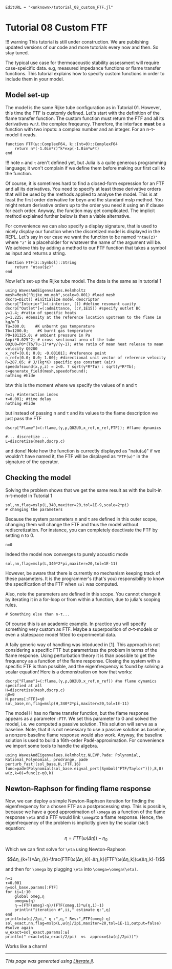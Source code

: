 ```@meta
EditURL = "<unknown>/tutorial_08_custom_FTF.jl"
```

# Tutorial 08 Custom FTF

!!! warning
    This tutorial is still under construction. We are publishing updated versions
    of our code and more tutorials every now and then. So stay tuned.

The typical use case for thermoacoustic stability assessment will require
case-speicific data. e.g, measured impedance functions or flame transfer
functions. This tutorial explains how to specify custom functions in order to
include them in your model.

## Model set-up

The model is the same Rijke tube configuration as in Tutorial 01. However,
this time the FTF is customly defined. Let's start with the definition of the
flame transfer function. The custom function must return the FTF and all its
derivatives w.r.t. the complex freqeuncy. Therefore, the interface **must** be
a function with two inputs: a complex number and an integer. For an n-τ-model
it reads.

```@example tutorial_08_custom_FTF
function FTF(ω::ComplexF64, k::Int=0)::ComplexF64
    return n*(-1.0im*τ)^k*exp(-1.0im*ω*τ)
end
```

!!! note
    `n` and `τ` aren't defined yet, but Julia is a quite generous
    programming language; it won't complain if we define them before making our
    first call to the function.

Of course, it is sometimes hard to find a closed-form expression for an FTF
and all its derivatives. You need to specify at least these derivative orders
that will be used by the methods applied to analyse the model. This is at
least the first order derivative for beyn and the standard mslp method.
You might return derivative orders up to the order you need it using an if
clause for each order. Anyway, the function may get complicated. The implicit
method explained further below is then a viable alternative.

For convenience we can also specify a display signature, that is used to nicely
display our function when the discretized model is displayed in the REPL. Let's
say in our case we want the function to be named `"ntau(z)"` where `"z"` is a
placeholder for whatever the name of the argument will be. We achieve this by
adding a method to our FTF function that takes a symbol as input and returns a
string.

```@example tutorial_08_custom_FTF
function FTF(z::Symbol)::String
    return "ntau($z)"
end
```

Now let's set-up the Rijke tube model. The data is the same as in tutorial 1

```@example tutorial_08_custom_FTF
using WavesAndEigenvalues.Helmholtz
mesh=Mesh("Rijke_mm.msh",scale=0.001) #load mesh
dscrp=Dict() #initialize model descriptor
dscrp["Interior"]=(:interior, ()) #define resonant cavity
dscrp["Outlet"]=(:admittance, (:Y,1E15)) #specify outlet BC
γ=1.4; #ratio of specific heats
ρ=1.225; #density at the reference location upstream to the flame in kg/m^3
Tu=300.0;    #K unburnt gas temperature
Tb=1200.0;    #K burnt gas temperature
P0=101325.0; # ambient pressure in Pa
A=pi*0.025^2; # cross sectional area of the tube
Q02U0=P0*(Tb/Tu-1)*A*γ/(γ-1); #the ratio of mean heat release to mean velocity Q02U0
x_ref=[0.0; 0.0; -0.00101]; #reference point
n_ref=[0.0; 0.0; 1.00]; #directional unit vector of reference velocity
R=287.05; # J/(kg*K) specific gas constant (air)
speedofsound(x,y,z) = z<0. ? sqrt(γ*R*Tu) : sqrt(γ*R*Tb);
c=generate_field(mesh,speedofsound);
nothing #hide
```

btw this is the moment where we specify the values of n and τ

```@example tutorial_08_custom_FTF
n=1; #interaction index
τ=0.001; #time delay
nothing #hide
```

but instead of passing n and τ and its values to the flame description we
just pass the FTF

```@example tutorial_08_custom_FTF
dscrp["Flame"]=(:flame,(γ,ρ,Q02U0,x_ref,n_ref,FTF)); #flame dynamics

#... discretize ...
L=discretize(mesh,dscrp,c)
```

and done! Note how the function is currectly displayed as "natu(ω)"  if we
wouldn't have named it, the FTF will be displayed as `"FTF(ω)"`
in the signature of the operator.

## Checking the model

Solving the problem shows that we get the same result as with the built-in
n-τ-model in Tutorial 1

```@example tutorial_08_custom_FTF
sol,nn,flag=mslp(L,340,maxiter=20,tol=1E-9,scale=2*pi)
# changing the parameters
```

Because the system parameters n and τ are defined in this outer scope,
changing them will change the FTF and thus the model without rediscretization.
For instance, you can completely deactivate the FTF by setting n to 0.

```@example tutorial_08_custom_FTF
n=0
```

Indeed the model now converges to purely acoustic mode

```@example tutorial_08_custom_FTF
sol,nn,flag=mslp(L,340*2*pi,maxiter=20,tol=1E-11)
```

However, be aware that there is currently no mechanism keeping track of these
parameters. It is the programmer's (that's you) responsibility to know the
specification of the FTF when `sol` was computed.

Also, note the parameters are defined in this scope. You cannot change it by
iterating it in a for-loop or from within a function, due to julia's scoping
rules.

```@example tutorial_08_custom_FTF
# Something else than n-τ...
```

Of course this is an academic example. In practice you will specify
something very custom as FTF. Maybe a superposition of σ-τ-models or even
a statespace model fitted to experimental data.

A faily generic way of handling was intoduced in [1]. This approach is not
considering a specific FTF but parametrizes the problem in terms of the flame
response. Using perturbation theory it is than possible to get the
frequency as a function of the flame response. Closing the system with a
specific FTF is than possible, and the eigenfrequency is found by solving a
scalar equation! Here is a demonstration on how that works:

```@example tutorial_08_custom_FTF
dscrp["Flame"]=(:flame,(γ,ρ,Q02U0,x_ref,n_ref)) #no flame dynamics specified at all
H=discretize(mesh,dscrp,c)
η0=0
H.params[:FTF]=η0
sol_base,nn,flag=mslp(H,340*2*pi,maxiter=20,tol=1E-11)
```

The model H has no flame transfer function, but the flame response appears as a
parameter `:FTF`. We set this parameter to 0 and solved the model, i.e. we
computed a passive solution.  This solution will serve as a baseline. Note, that
it is not necessary to use a passive solution as baseline, a nonzero baseline
flame response would also work. Anyway, the baseline solution is used to build
a 16th-order Padé-approximation. For convenience we import some tools to handle
the algebra.

```@example tutorial_08_custom_FTF
using WavesAndEigenvalues.Helmholtz.NLEVP.Pade: Polynomial, Rational_Polynomial, prodrange, pade
perturb_fast!(sol_base,H,:FTF,16)
func=pade(Polynomial(sol_base.eigval_pert[Symbol("FTF/Taylor")]),8,8)
ω(z,k=0)=func(z-η0,k)
```

## Newton-Raphson for finding flame response

Now, we can deploy a simple Newton-Raphson iteration for finding the eigenfrequency
for a chosen FTF as a postprocessing step. This is possible, because we have a good
approximation of ``\omega`` as a function of the flame response ``\eta`` and a FTF
would link ``\omega``to a flame response. Hence, the eigenfrequency of the problem
is implicitly given by the scalar (sic!) equation:
```math
\eta = FTF(\omega(\Delta\eta))-\eta_0
```

Which we can first solve for ``\eta`` using Newton-Raphson
```math
Δη_{k+1}=Δη_{k}-\frac{FTF(ω(Δη_k))-Δη_k}{FTF'(ω(Δη_k))ω(Δη_k)-1}
```


and then for ``\omega`` by plugging ``\eta`` into ``\omega=\omega(\eta)``.

```@example tutorial_08_custom_FTF
n=1
τ=0.001
η=sol_base.params[:FTF]
for ii=1:10
    global omeg,η
    omeg=ω(η)
    η-=(FTF(omeg)-η)/(FTF(omeg,1)*ω(η,1)-1)
    println("iteration #",ii," estimate η:",η)
end
println(ω(η)/2pi," η :",η," Res:",FTF(omeg)-η)
sol_exact,nn,flag=mslp(L,ω(η)/2pi,maxiter=20,tol=1E-11,output=false) #solve again
ω_exact=sol_exact.params[:ω]
println(" exact=$(ω_exact/2/pi)  vs  approx=$(ω(η)/2pi))")
```

Works like a charm!

---

*This page was generated using [Literate.jl](https://github.com/fredrikekre/Literate.jl).*

